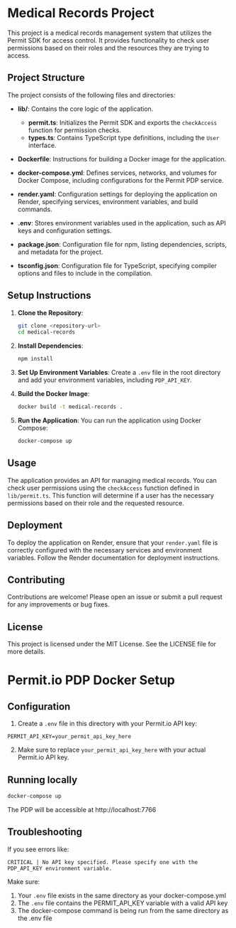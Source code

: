 # Medical Records Project

This project is a medical records management system that utilizes the Permit SDK for access control. It provides functionality to check user permissions based on their roles and the resources they are trying to access.

## Project Structure

The project consists of the following files and directories:

- **lib/**: Contains the core logic of the application.
  - **permit.ts**: Initializes the Permit SDK and exports the `checkAccess` function for permission checks.
  - **types.ts**: Contains TypeScript type definitions, including the `User` interface.

- **Dockerfile**: Instructions for building a Docker image for the application.

- **docker-compose.yml**: Defines services, networks, and volumes for Docker Compose, including configurations for the Permit PDP service.

- **render.yaml**: Configuration settings for deploying the application on Render, specifying services, environment variables, and build commands.

- **.env**: Stores environment variables used in the application, such as API keys and configuration settings.

- **package.json**: Configuration file for npm, listing dependencies, scripts, and metadata for the project.

- **tsconfig.json**: Configuration file for TypeScript, specifying compiler options and files to include in the compilation.

## Setup Instructions

1. **Clone the Repository**:
   ```bash
   git clone <repository-url>
   cd medical-records
   ```

2. **Install Dependencies**:
   ```bash
   npm install
   ```

3. **Set Up Environment Variables**:
   Create a `.env` file in the root directory and add your environment variables, including `PDP_API_KEY`.

4. **Build the Docker Image**:
   ```bash
   docker build -t medical-records .
   ```

5. **Run the Application**:
   You can run the application using Docker Compose:
   ```bash
   docker-compose up
   ```

## Usage

The application provides an API for managing medical records. You can check user permissions using the `checkAccess` function defined in `lib/permit.ts`. This function will determine if a user has the necessary permissions based on their role and the requested resource.

## Deployment

To deploy the application on Render, ensure that your `render.yaml` file is correctly configured with the necessary services and environment variables. Follow the Render documentation for deployment instructions.

## Contributing

Contributions are welcome! Please open an issue or submit a pull request for any improvements or bug fixes.

## License

This project is licensed under the MIT License. See the LICENSE file for more details.

# Permit.io PDP Docker Setup

## Configuration

1. Create a `.env` file in this directory with your Permit.io API key:

```
PERMIT_API_KEY=your_permit_api_key_here
```

2. Make sure to replace `your_permit_api_key_here` with your actual Permit.io API key.

## Running locally

```bash
docker-compose up
```

The PDP will be accessible at http://localhost:7766

## Troubleshooting

If you see errors like:
```
CRITICAL | No API key specified. Please specify one with the PDP_API_KEY environment variable.
```

Make sure:
1. Your `.env` file exists in the same directory as your docker-compose.yml
2. The `.env` file contains the PERMIT_API_KEY variable with a valid API key
3. The docker-compose command is being run from the same directory as the .env file